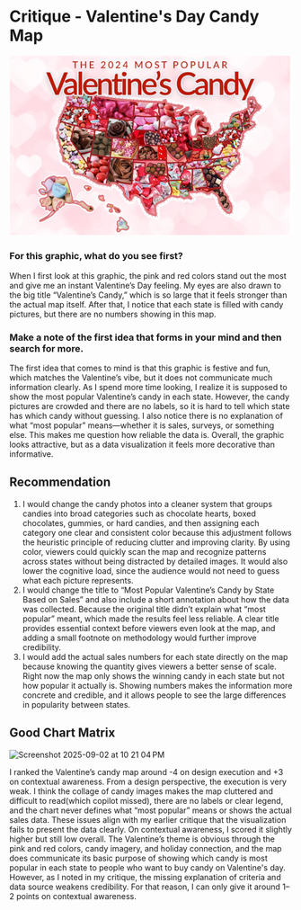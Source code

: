 # Critique - Valentine's Day Candy Map
![Valentine Candy Graph](Valentine.jpg)

### For this graphic, what do you see first?
When I first look at this graphic, the pink and red colors stand out the most and give me an instant Valentine’s Day feeling. My eyes are also drawn to the big title “Valentine’s Candy,” which is so large that it feels stronger than the actual map itself. After that, I notice that each state is filled with candy pictures, but there are no numbers showing  in this map. 

### Make a note of the first idea that forms in your mind and then search for more.  
The first idea that comes to mind is that this graphic is festive and fun, which matches the Valentine’s vibe, but it does not communicate much information clearly. As I spend more time looking, I realize it is supposed to show the most popular Valentine’s candy in each state. However, the candy pictures are crowded and there are no labels, so it is hard to tell which state has which candy without guessing. I also notice there is no explanation of what “most popular” means—whether it is sales, surveys, or something else. This makes me question how reliable the data is. Overall, the graphic looks attractive, but as a data visualization it feels more decorative than informative.

## Recommendation
1. I would change the candy photos into a cleaner system that groups candies into broad categories such as chocolate hearts, boxed chocolates, gummies, or hard candies, and then assigning each category one clear and consistent color because this adjustment follows the heuristic principle of reducing clutter and improving clarity.  By using color, viewers could quickly scan the map and recognize patterns across states without being distracted by detailed images. It would also lower the cognitive load, since the audience would not need to guess what each picture represents.
2. I would change the title to  “Most Popular Valentine’s Candy by State Based on Sales” and also include a short annotation about how the data was collected. Because the original title didn’t explain what “most popular” meant, which made the results feel less reliable. A clear title provides essential context before viewers even look at the map, and adding a small footnote on methodology would further improve credibility. 
3. I would add the actual sales numbers for each state directly on the map because knowing the quantity gives viewers a better sense of scale. Right now the map only shows the winning candy in each state but not how popular it actually is. Showing numbers makes the information more concrete and credible, and it allows people to see the large differences in popularity between states.

## Good Chart Matrix
<img width="762" height="678" alt="Screenshot 2025-09-02 at 10 21 04 PM" src="https://github.com/user-attachments/assets/54d0dc48-0a75-40be-8c69-084e7df4c33f" />

I ranked the Valentine’s candy map around -4 on design execution and +3 on contextual awareness. From a design perspective, the execution is very weak. I think the collage of candy images makes the map cluttered and difficult to read(which copilot missed), there are no labels or clear legend, and the chart never defines what “most popular” means or shows the actual sales data. These issues align with my earlier critique that the visualization fails to present the data clearly. On contextual awareness, I scored it slightly higher but still low overall. The Valentine’s theme is obvious through the pink and red colors, candy imagery, and holiday connection, and the map does communicate its basic purpose of showing which candy is most popular in each state to people who want to buy candy on Valentine's day. However, as I noted in my critique, the missing explanation of criteria and data source weakens credibility. For that reason, I can only give it around 1–2 points on contextual awareness. 
